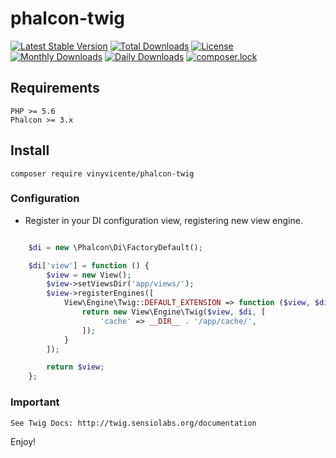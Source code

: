 # phalcon-twig

[![Latest Stable Version](https://poser.pugx.org/vinyvicente/phalcon-twig/v/stable)](https://packagist.org/packages/vinyvicente/phalcon-twig)
[![Total Downloads](https://poser.pugx.org/vinyvicente/phalcon-twig/downloads)](https://packagist.org/packages/vinyvicente/phalcon-twig)
[![License](https://poser.pugx.org/vinyvicente/phalcon-twig/license)](https://packagist.org/packages/vinyvicente/phalcon-twig)
[![Monthly Downloads](https://poser.pugx.org/vinyvicente/phalcon-twig/d/monthly)](https://packagist.org/packages/vinyvicente/phalcon-twig)
[![Daily Downloads](https://poser.pugx.org/vinyvicente/phalcon-twig/d/daily)](https://packagist.org/packages/vinyvicente/phalcon-twig)
[![composer.lock](https://poser.pugx.org/vinyvicente/phalcon-twig/composerlock)](https://packagist.org/packages/vinyvicente/phalcon-twig)

## Requirements

    PHP >= 5.6
    Phalcon >= 3.x

## Install

```
composer require vinyvicente/phalcon-twig
```

### Configuration

* Register in your DI configuration view, registering new view engine.

```php

    $di = new \Phalcon\Di\FactoryDefault();

    $di['view'] = function () {
        $view = new View();
        $view->setViewsDir('app/views/');
        $view->registerEngines([
            View\Engine\Twig::DEFAULT_EXTENSION => function ($view, $di) {
                return new View\Engine\Twig($view, $di, [
                    'cache' => __DIR__ . '/app/cache/',
                ]);
            }
        ]);

        return $view;
    };

```

### Important

    See Twig Docs: http://twig.sensiolabs.org/documentation

Enjoy!